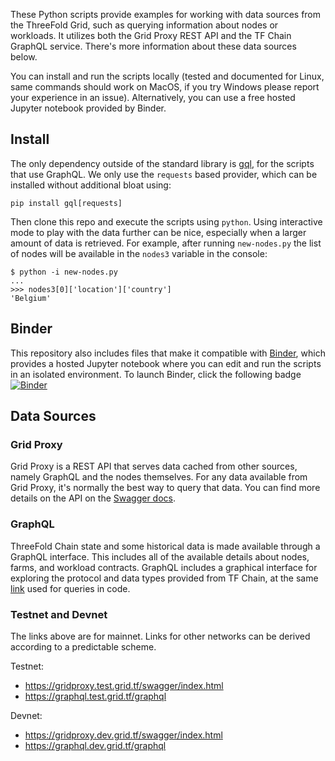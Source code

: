 These Python scripts provide examples for working with data sources from the ThreeFold Grid, such as querying information about nodes or workloads. It utilizes both the Grid Proxy REST API and the TF Chain GraphQL service. There's more information about these data sources below.

You can install and run the scripts locally (tested and documented for Linux, same commands should work on MacOS, if you try Windows please report your experience in an issue). Alternatively, you can use a free hosted Jupyter notebook provided by Binder.

## Install

The only dependency outside of the standard library is [gql](https://github.com/graphql-python/gql), for the scripts that use GraphQL. We only use the `requests` based provider, which can be installed without additional bloat using:

```
pip install gql[requests]
```

Then clone this repo and execute the scripts using `python`. Using interactive mode to play with the data further can be nice, especially when a larger amount of data is retrieved. For example, after running `new-nodes.py` the list of nodes will be available in the `nodes3` variable in the console:

```
$ python -i new-nodes.py
...
>>> nodes3[0]['location']['country']
'Belgium'
```

## Binder

This repository also includes files that make it compatible with [Binder](https://mybinder.org/), which provides a hosted Jupyter notebook where you can edit and run the scripts in an isolated environment. To launch Binder, click the following badge [![Binder](https://mybinder.org/badge_logo.svg)](https://mybinder.org/v2/gh/scottyeager/grid-scripts/HEAD)

## Data Sources

### Grid Proxy

Grid Proxy is a REST API that serves data cached from other sources, namely GraphQL and the nodes themselves. For any data available from Grid Proxy, it's normally the best way to query that data. You can find more details on the API on the [Swagger docs](https://gridproxy.grid.tf/swagger/index.html).

### GraphQL

ThreeFold Chain state and some historical data is made available through a GraphQL interface. This includes all of the available details about nodes, farms, and workload contracts. GraphQL includes a graphical interface for exploring the protocol and data types provided from TF Chain, at the same [link](https://graphql.grid.tf/graphql) used for queries in code.

### Testnet and Devnet

The links above are for mainnet. Links for other networks can be derived according to a predictable scheme.

Testnet:
* https://gridproxy.test.grid.tf/swagger/index.html
* https://graphql.test.grid.tf/graphql

Devnet:
* https://gridproxy.dev.grid.tf/swagger/index.html
* https://graphql.dev.grid.tf/graphql